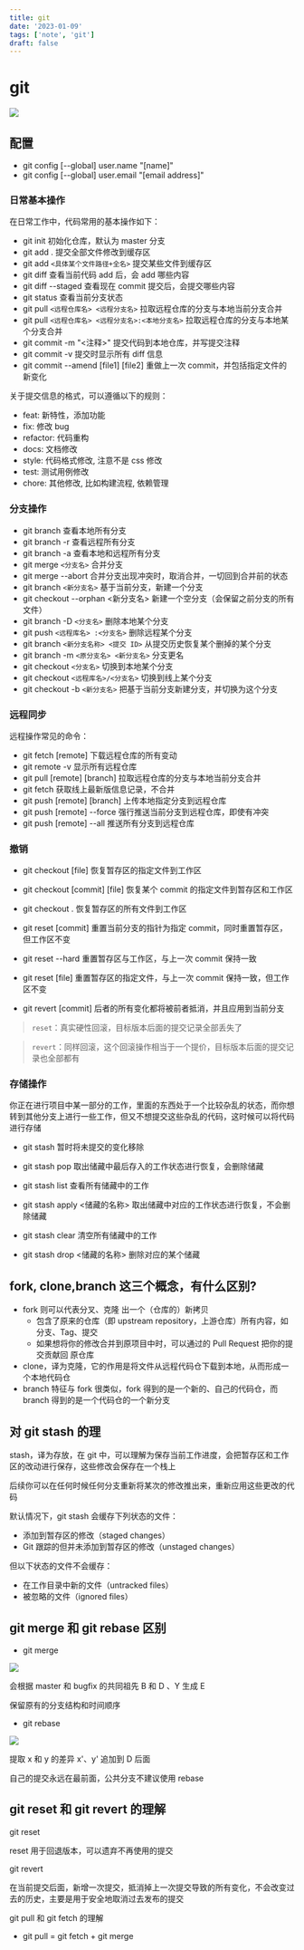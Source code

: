 ```yaml
---
title: git
date: '2023-01-09'
tags: ['note', 'git']
draft: false
---
```


# git

![](https://static.vue-js.com/fe150520-f7af-11eb-991d-334fd31f0201.png)

## 配置

- git config [--global] user.name "[name]"
- git config [--global] user.email "[email address]"

### 日常基本操作

在日常工作中，代码常用的基本操作如下：

- git init 初始化仓库，默认为 master 分支
- git add . 提交全部文件修改到缓存区
- git add `<具体某个文件路径+全名>` 提交某些文件到缓存区
- git diff 查看当前代码 add 后，会 add 哪些内容
- git diff --staged 查看现在 commit 提交后，会提交哪些内容
- git status 查看当前分支状态
- git pull `<远程仓库名> <远程分支名>` 拉取远程仓库的分支与本地当前分支合并
- git pull `<远程仓库名> <远程分支名>:<本地分支名>` 拉取远程仓库的分支与本地某个分支合并
- git commit -m "<注释>" 提交代码到本地仓库，并写提交注释
- git commit -v 提交时显示所有 diff 信息
- git commit --amend [file1] [file2] 重做上一次 commit，并包括指定文件的新变化

关于提交信息的格式，可以遵循以下的规则：

- feat: 新特性，添加功能
- fix: 修改 bug
- refactor: 代码重构
- docs: 文档修改
- style: 代码格式修改, 注意不是 css 修改
- test: 测试用例修改
- chore: 其他修改, 比如构建流程, 依赖管理

### 分支操作

- git branch 查看本地所有分支
- git branch -r 查看远程所有分支
- git branch -a 查看本地和远程所有分支
- git merge `<分支名>` 合并分支
- git merge --abort 合并分支出现冲突时，取消合并，一切回到合并前的状态
- git branch `<新分支名>` 基于当前分支，新建一个分支
- git checkout --orphan <新分支名> 新建一个空分支（会保留之前分支的所有文件）
- git branch -D `<分支名>` 删除本地某个分支
- git push `<远程库名> :<分支名>` 删除远程某个分支
- git branch `<新分支名称> <提交 ID>` 从提交历史恢复某个删掉的某个分支
- git branch -m `<原分支名> <新分支名>` 分支更名
- git checkout `<分支名>` 切换到本地某个分支
- git checkout `<远程库名>/<分支名>` 切换到线上某个分支
- git checkout -b `<新分支名>` 把基于当前分支新建分支，并切换为这个分支

### 远程同步

远程操作常见的命令：

- git fetch [remote] 下载远程仓库的所有变动
- git remote -v 显示所有远程仓库
- git pull [remote] [branch] 拉取远程仓库的分支与本地当前分支合并
- git fetch 获取线上最新版信息记录，不合并
- git push [remote] [branch] 上传本地指定分支到远程仓库
- git push [remote] --force 强行推送当前分支到远程仓库，即使有冲突
- git push [remote] --all 推送所有分支到远程仓库

### 撤销

- git checkout [file] 恢复暂存区的指定文件到工作区
- git checkout [commit] [file] 恢复某个 commit 的指定文件到暂存区和工作区
- git checkout . 恢复暂存区的所有文件到工作区
- git reset [commit] 重置当前分支的指针为指定 commit，同时重置暂存区，但工作区不变
- git reset --hard 重置暂存区与工作区，与上一次 commit 保持一致
- git reset [file] 重置暂存区的指定文件，与上一次 commit 保持一致，但工作区不变

- git revert [commit] 后者的所有变化都将被前者抵消，并且应用到当前分支

> `reset`：真实硬性回滚，目标版本后面的提交记录全部丢失了

> `revert`：同样回滚，这个回滚操作相当于一个提价，目标版本后面的提交记录也全部都有

### 存储操作

你正在进行项目中某一部分的工作，里面的东西处于一个比较杂乱的状态，而你想转到其他分支上进行一些工作，但又不想提交这些杂乱的代码，这时候可以将代码进行存储

- git stash 暂时将未提交的变化移除
- git stash pop 取出储藏中最后存入的工作状态进行恢复，会删除储藏

- git stash list 查看所有储藏中的工作
- git stash apply <储藏的名称> 取出储藏中对应的工作状态进行恢复，不会删除储藏
- git stash clear 清空所有储藏中的工作
- git stash drop <储藏的名称> 删除对应的某个储藏

## fork, clone,branch 这三个概念，有什么区别?

- fork 则可以代表分叉、克隆 出一个（仓库的）新拷贝
  - 包含了原来的仓库（即 upstream repository，上游仓库）所有内容，如分支、Tag、提交
  - 如果想将你的修改合并到原项目中时，可以通过的 Pull Request 把你的提交贡献回 原仓库
- clone，译为克隆，它的作用是将文件从远程代码仓下载到本地，从而形成一个本地代码仓
- branch 特征与 fork 很类似，fork 得到的是一个新的、自己的代码仓，而 branch 得到的是一个代码仓的一个新分支

## 对 git stash 的理

stash，译为存放，在 git 中，可以理解为保存当前工作进度，会把暂存区和工作区的改动进行保存，这些修改会保存在一个栈上

后续你可以在任何时候任何分支重新将某次的修改推出来，重新应用这些更改的代码

默认情况下，git stash 会缓存下列状态的文件：

- 添加到暂存区的修改（staged changes）
- Git 跟踪的但并未添加到暂存区的修改（unstaged changes）

但以下状态的文件不会缓存：

- 在工作目录中新的文件（untracked files）
- 被忽略的文件（ignored files）

## git merge 和 git rebase 区别

- git merge

![](https://static.vue-js.com/9fdfa3e0-fdd4-11eb-991d-334fd31f0201.png)

会根据 master 和 bugfix 的共同祖先 B 和 D 、Y 生成 E

保留原有的分支结构和时间顺序

- git rebase

![](https://static.vue-js.com/b72aed70-fdd4-11eb-991d-334fd31f0201.png)

提取 x 和 y 的差异 x'、y' 追加到 D 后面

自己的提交永远在最前面，公共分支不建议使用 rebase

## git reset 和 git revert 的理解

git reset

reset 用于回退版本，可以遗弃不再使用的提交

git revert

在当前提交后面，新增一次提交，抵消掉上一次提交导致的所有变化，不会改变过去的历史，主要是用于安全地取消过去发布的提交

git pull 和 git fetch 的理解

- git pull = git fetch + git merge
